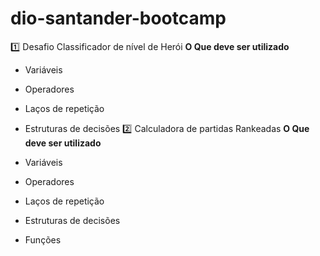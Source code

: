 # dio-santander-bootcamp
1️⃣ Desafio Classificador de nível de Herói
**O Que deve ser utilizado**

- Variáveis
- Operadores
- Laços de repetição
- Estruturas de decisões
2️⃣ Calculadora de partidas Rankeadas
**O Que deve ser utilizado**

- Variáveis
- Operadores
- Laços de repetição
- Estruturas de decisões
- Funções